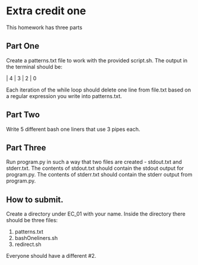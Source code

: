 # Extra credit one

This homework has three parts

## Part One

Create a patterns.txt file to work with the provided script.sh. 
The output in the terminal should be:

| 4
| 3
| 2
| 0

Each iteration of the while loop should delete one line from file.txt based on a regular expression you write into patterns.txt.

## Part Two
Write 5 different bash one liners that use 3 pipes each.

## Part Three
Run program.py in such a way that two files are created - stdout.txt and stderr.txt. The contents of stdout.txt should contain
the stdout output for program.py. The contents of stderr.txt should contain the stderr output from program.py.

## How to submit. 
Create a directory under EC_01 with your name. Inside the directory there should be three files: 

1. patterns.txt
2. bashOneliners.sh
3. redirect.sh

Everyone should have a different #2. 
